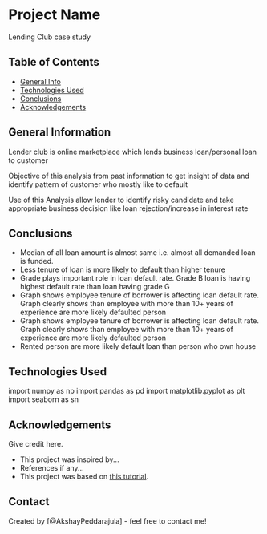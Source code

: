 # Project Name
 Lending Club case study 



## Table of Contents
* [General Info](#general-information)
* [Technologies Used](#technologies-used)
* [Conclusions](#conclusions)
* [Acknowledgements](#acknowledgements)

<!-- You can include any other section that is pertinent to your problem -->

## General Information
Lender club is online marketplace which lends business loan/personal loan to customer

Objective of this analysis from past information to get insight of data and identify pattern of customer who mostly like to default

Use of this  Analysis allow lender to identify risky candidate and take appropriate business decision like loan rejection/increase in interest rate

<!-- You don't have to answer all the questions - just the ones relevant to your project. -->

## Conclusions
- Median of all loan amount is almost same i.e. almost all demanded loan is funded.
- Less tenure of loan is more likely to default than higher tenure
- Grade plays important role in loan default rate. Grade B loan is having highest default rate than loan having grade G 
- Graph shows employee tenure of borrower is affecting loan default rate. Graph clearly shows than employee with more than 10+ years of experience are more likely defaulted person
- Graph shows employee tenure of borrower is affecting loan default rate. Graph clearly shows than employee with more than 10+ years of experience are more likely defaulted person
- Rented person are more likely default loan than person who own house


<!-- You don't have to answer all the questions - just the ones relevant to your project. -->


## Technologies Used
import numpy as np
import pandas as pd
import matplotlib.pyplot as plt
import seaborn as sn

<!-- As the libraries versions keep on changing, it is recommended to mention the version of library used in this project -->

## Acknowledgements
Give credit here.
- This project was inspired by...
- References if any...
- This project was based on [this tutorial](https://www.example.com).


## Contact
Created by [@AkshayPeddarajula] - feel free to contact me!


<!-- Optional -->
<!-- ## License -->
<!-- This project is open source and available under the [... License](). -->

<!-- You don't have to include all sections - just the one's relevant to your project -->